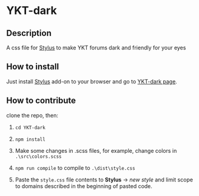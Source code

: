 # YKT-dark
## Description
A css file for [Stylus](https://github.com/openstyles/stylus#releases) to make YKT forums dark and friendly for your eyes
## How to install
Just install [Stylus](https://github.com/openstyles/stylus#releases) add-on to your browser and go to [YKT-dark page](https://userstyles.org/styles/136548 "YKT-dark on UserStyles.org").
## How to contribute
clone the repo, then:

1. `cd YKT-dark`

2. `npm install`

3. Make some changes in .scss files, for example, change colors in `.\src\colors.scss`

4. `npm run compile` to compile to `.\dist\style.css`

5. Paste the `style.css` file contents to **Stylus** -> *new style* and limit scope to domains described in the beginning of pasted code.
